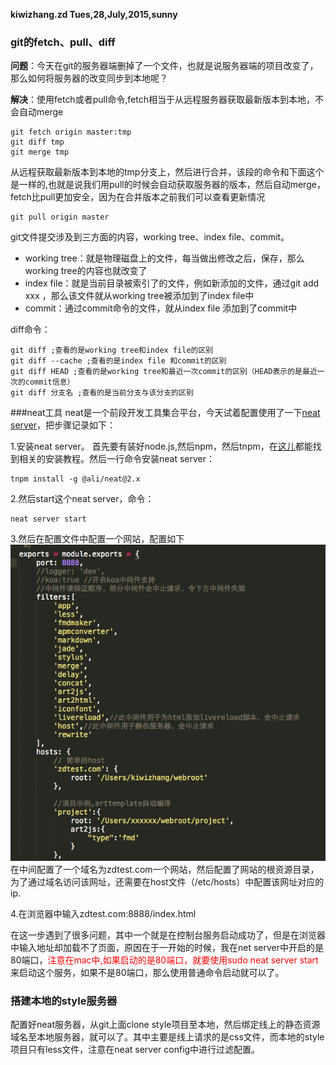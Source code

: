 **kiwizhang.zd Tues,28,July,2015,sunny**

### git的fetch、pull、diff
   **问题**：今天在git的服务器端删掉了一个文件，也就是说服务器端的项目改变了，那么如何将服务器的改变同步到本地呢？ 
   
   **解决**：使用fetch或者pull命令,fetch相当于从远程服务器获取最新版本到本地，不会自动merge
   
   ```
   git fetch origin master:tmp
   git diff tmp
   git merge tmp
   
   ```
   从远程获取最新版本到本地的tmp分支上，然后进行合并，该段的命令和下面这个是一样的,也就是说我们用pull的时候会自动获取服务器的版本，然后自动merge，fetch比pull更加安全，因为在合并版本之前我们可以查看更新情况
   
   ```
   git pull origin master
   
   ```
   git文件提交涉及到三方面的内容，working tree、index file、commit。
   
   * working tree：就是物理磁盘上的文件，每当做出修改之后，保存，那么working tree的内容也就改变了
   * index file：就是当前目录被索引了的文件，例如新添加的文件，通过git add xxx ，那么该文件就从working tree被添加到了index file中
   * commit：通过commit命令的文件，就从index file 添加到了commit中
   
   diff命令：
   
   ```
   git diff ;查看的是working tree和index file的区别
   git diff --cache ;查看的是index file 和commit的区别
   git diff HEAD ;查看的是working tree和最近一次commit的区别（HEAD表示的是最近一次的commit信息）
   git diff 分支名 ;查看的是当前分支与该分支的区别
   
   ```
###neat工具
neat是一个前段开发工具集合平台，今天试着配置使用了一下[neat server](http://gitlab.alibaba-inc.com/neat/neat-doc/raw/master/_book/install.html)，把步骤记录如下：

  1.安装neat server。
  首先要有装好node.js,然后npm，然后tnpm，在[这儿](http://ctf.alibaba.net/landing/env/workspace.html)都能找到相关的安装教程。然后一行命令安装neat server：
  
  ```
  tnpm install -g @ali/neat@2.x
  
  ```
  
 2.然后start这个neat server，命令：
 
 ```
 neat server start
 ```
 
 3.然后在配置文件中配置一个网站，配置如下
   ![怎样配置host](img/3.png) 
   在中间配置了一个域名为zdtest.com一个网站，然后配置了网站的根资源目录，为了通过域名访问该网址，还需要在host文件（/etc/hosts）中配置该网址对应的ip.
   
 4.在浏览器中输入zdtest.com:8888/index.html
 
   在这一步遇到了很多问题，其中一个就是在控制台服务启动成功了，但是在浏览器中输入地址却加载不了页面，原因在于一开始的时候，我在net server中开启的是80端口，<span style='color:red'>注意在mac中,如果启动的是80端口，就要使用sudo neat server start</span>来启动这个服务，如果不是80端口，那么使用普通命令启动就可以了。
### 搭建本地的style服务器
配置好neat服务器，从git上面clone style项目至本地，然后绑定线上的静态资源域名至本地服务器，就可以了。其中主要是线上请求的是css文件，而本地的style项目只有less文件，注意在neat server config中进行过滤配置。   
  


